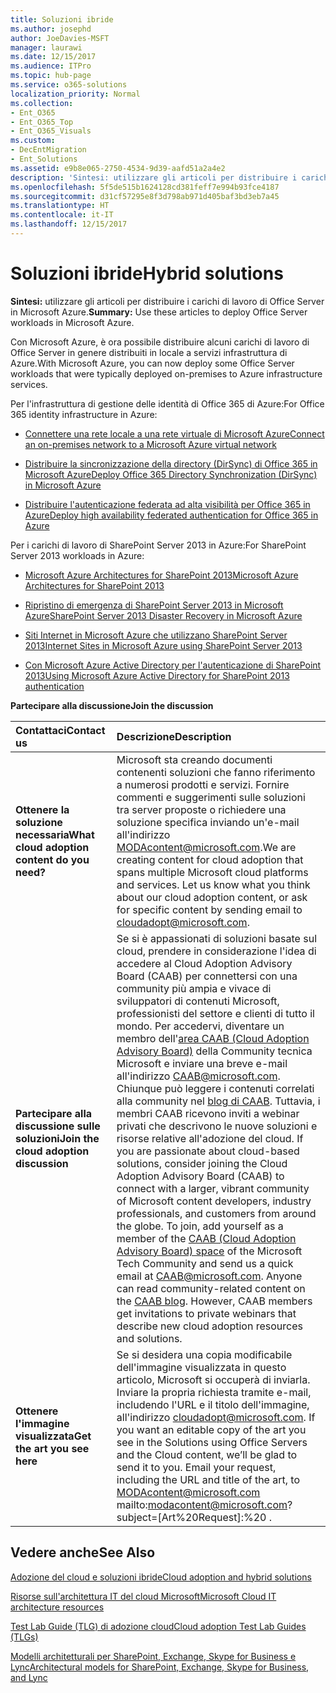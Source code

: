 ```yaml
---
title: Soluzioni ibride
ms.author: josephd
author: JoeDavies-MSFT
manager: laurawi
ms.date: 12/15/2017
ms.audience: ITPro
ms.topic: hub-page
ms.service: o365-solutions
localization_priority: Normal
ms.collection:
- Ent_O365
- Ent_O365_Top
- Ent_O365_Visuals
ms.custom:
- DecEntMigration
- Ent_Solutions
ms.assetid: e9b8e065-2750-4534-9d39-aafd51a2a4e2
description: 'Sintesi: utilizzare gli articoli per distribuire i carichi di lavoro di Office Server in Microsoft Azure.'
ms.openlocfilehash: 5f5de515b1624128cd381feff7e994b93fce4187
ms.sourcegitcommit: d31cf57295e8f3d798ab971d405baf3bd3eb7a45
ms.translationtype: HT
ms.contentlocale: it-IT
ms.lasthandoff: 12/15/2017
---
```

# <a name="hybrid-solutions"></a><span data-ttu-id="67fe4-103">Soluzioni ibride</span><span class="sxs-lookup"><span data-stu-id="67fe4-103">Hybrid solutions</span></span>

 <span data-ttu-id="67fe4-104">**Sintesi:** utilizzare gli articoli per distribuire i carichi di lavoro di Office Server in Microsoft Azure.</span><span class="sxs-lookup"><span data-stu-id="67fe4-104">**Summary:** Use these articles to deploy Office Server workloads in Microsoft Azure.</span></span>
  
<span data-ttu-id="67fe4-105">Con Microsoft Azure, è ora possibile distribuire alcuni carichi di lavoro di Office Server in genere distribuiti in locale a servizi infrastruttura di Azure.</span><span class="sxs-lookup"><span data-stu-id="67fe4-105">With Microsoft Azure, you can now deploy some Office Server workloads that were typically deployed on-premises to Azure infrastructure services.</span></span>
  
<span data-ttu-id="67fe4-106">Per l'infrastruttura di gestione delle identità di Office 365 di Azure:</span><span class="sxs-lookup"><span data-stu-id="67fe4-106">For Office 365 identity infrastructure in Azure:</span></span>
  
- [<span data-ttu-id="67fe4-107">Connettere una rete locale a una rete virtuale di Microsoft Azure</span><span class="sxs-lookup"><span data-stu-id="67fe4-107">Connect an on-premises network to a Microsoft Azure virtual network</span></span>](connect-an-on-premises-network-to-a-microsoft-azure-virtual-network.md)
    
- [<span data-ttu-id="67fe4-108">Distribuire la sincronizzazione della directory (DirSync) di Office 365 in Microsoft Azure</span><span class="sxs-lookup"><span data-stu-id="67fe4-108">Deploy Office 365 Directory Synchronization (DirSync) in Microsoft Azure</span></span>](deploy-office-365-directory-synchronization-dirsync-in-microsoft-azure.md)
    
- [<span data-ttu-id="67fe4-109">Distribuire l'autenticazione federata ad alta visibilità per Office 365 in Azure</span><span class="sxs-lookup"><span data-stu-id="67fe4-109">Deploy high availability federated authentication for Office 365 in Azure</span></span>](deploy-high-availability-federated-authentication-for-office-365-in-azure.md)
    
<span data-ttu-id="67fe4-110">Per i carichi di lavoro di SharePoint Server 2013 in Azure:</span><span class="sxs-lookup"><span data-stu-id="67fe4-110">For SharePoint Server 2013 workloads in Azure:</span></span>
  
- [<span data-ttu-id="67fe4-111">Microsoft Azure Architectures for SharePoint 2013</span><span class="sxs-lookup"><span data-stu-id="67fe4-111">Microsoft Azure Architectures for SharePoint 2013</span></span>](microsoft-azure-architectures-for-sharepoint-2013.md)
    
- [<span data-ttu-id="67fe4-112">Ripristino di emergenza di SharePoint Server 2013 in Microsoft Azure</span><span class="sxs-lookup"><span data-stu-id="67fe4-112">SharePoint Server 2013 Disaster Recovery in Microsoft Azure</span></span>](sharepoint-server-2013-disaster-recovery-in-microsoft-azure.md)
    
- [<span data-ttu-id="67fe4-113">Siti Internet in Microsoft Azure che utilizzano SharePoint Server 2013</span><span class="sxs-lookup"><span data-stu-id="67fe4-113">Internet Sites in Microsoft Azure using SharePoint Server 2013</span></span>](internet-sites-in-microsoft-azure-using-sharepoint-server-2013.md)
    
- [<span data-ttu-id="67fe4-114">Con Microsoft Azure Active Directory per l'autenticazione di SharePoint 2013</span><span class="sxs-lookup"><span data-stu-id="67fe4-114">Using Microsoft Azure Active Directory for SharePoint 2013 authentication</span></span>](using-microsoft-azure-active-directory-for-sharepoint-2013-authentication.md)
    
<span data-ttu-id="67fe4-115">**Partecipare alla discussione**</span><span class="sxs-lookup"><span data-stu-id="67fe4-115">**Join the discussion**</span></span>

|<span data-ttu-id="67fe4-116">**Contattaci**</span><span class="sxs-lookup"><span data-stu-id="67fe4-116">**Contact us**</span></span>|<span data-ttu-id="67fe4-117">**Descrizione**</span><span class="sxs-lookup"><span data-stu-id="67fe4-117">**Description**</span></span>|
|:-----|:-----|
|<span data-ttu-id="67fe4-118">**Ottenere la soluzione necessaria**</span><span class="sxs-lookup"><span data-stu-id="67fe4-118">**What cloud adoption content do you need?**</span></span> <br/> |<span data-ttu-id="67fe4-p101">Microsoft sta creando documenti contenenti soluzioni che fanno riferimento a numerosi prodotti e servizi. Fornire commenti e suggerimenti sulle soluzioni tra server proposte o richiedere una soluzione specifica inviando un'e-mail all'indirizzo [MODAcontent@microsoft.com](mailto:cloudadopt@microsoft.com?Subject=[Cloud%20Adoption%20Content%20Feedback]:%20).</span><span class="sxs-lookup"><span data-stu-id="67fe4-p101">We are creating content for cloud adoption that spans multiple Microsoft cloud platforms and services. Let us know what you think about our cloud adoption content, or ask for specific content by sending email to [cloudadopt@microsoft.com](mailto:cloudadopt@microsoft.com?Subject=[Cloud%20Adoption%20Content%20Feedback]:%20).  </span></span><br/> |
|<span data-ttu-id="67fe4-121">**Partecipare alla discussione sulle soluzioni**</span><span class="sxs-lookup"><span data-stu-id="67fe4-121">**Join the cloud adoption discussion**</span></span> <br/> |<span data-ttu-id="67fe4-p102">Se si è appassionati di soluzioni basate sul cloud, prendere in considerazione l'idea di accedere al Cloud Adoption Advisory Board (CAAB) per connettersi con una community più ampia e vivace di sviluppatori di contenuti Microsoft, professionisti del settore e clienti di tutto il mondo. Per accedervi, diventare un membro dell'[area CAAB (Cloud Adoption Advisory Board)]((https://aka.ms/caab)) della Community tecnica Microsoft e inviare una breve e-mail all'indirizzo [CAAB@microsoft.com](mailto:caab@microsoft.com?Subject=I%20just%20joined%20the%20Cloud%20Adoption%20Advisory%20Board!). Chiunque può leggere i contenuti correlati alla community nel [blog di CAAB]((https://blogs.technet.com/b/solutions_advisory_board/)). Tuttavia, i membri CAAB ricevono inviti a webinar privati che descrivono le nuove soluzioni e risorse relative all'adozione del cloud.  </span><span class="sxs-lookup"><span data-stu-id="67fe4-p102">If you are passionate about cloud-based solutions, consider joining the Cloud Adoption Advisory Board (CAAB) to connect with a larger, vibrant community of Microsoft content developers, industry professionals, and customers from around the globe. To join, add yourself as a member of the [CAAB (Cloud Adoption Advisory Board) space]((https://aka.ms/caab)) of the Microsoft Tech Community and send us a quick email at [CAAB@microsoft.com](mailto:caab@microsoft.com?Subject=I%20just%20joined%20the%20Cloud%20Adoption%20Advisory%20Board!). Anyone can read community-related content on the [CAAB blog]((https://blogs.technet.com/b/solutions_advisory_board/)). However, CAAB members get invitations to private webinars that describe new cloud adoption resources and solutions.  </span></span><br/> |
|<span data-ttu-id="67fe4-125">**Ottenere l'immagine visualizzata**</span><span class="sxs-lookup"><span data-stu-id="67fe4-125">**Get the art you see here**</span></span> <br/> |<span data-ttu-id="67fe4-p103">Se si desidera una copia modificabile dell'immagine visualizzata in questo articolo, Microsoft si occuperà di inviarla. Inviare la propria richiesta tramite e-mail, includendo l'URL e il titolo dell'immagine, all'indirizzo [cloudadopt@microsoft.com](mailto:cloudadopt@microsoft.com?subject=[Art%20Request]:%20).  </span><span class="sxs-lookup"><span data-stu-id="67fe4-p103">If you want an editable copy of the art you see in the Solutions using Office Servers and the Cloud content, we’ll be glad to send it to you. Email your request, including the URL and title of the art, to  MODAcontent@microsoft.com mailto:modacontent@microsoft.com?subject=[Art%20Request]:%20 .</span></span><br/> |
   
## <a name="see-also"></a><span data-ttu-id="67fe4-128">Vedere anche</span><span class="sxs-lookup"><span data-stu-id="67fe4-128">See Also</span></span>

[<span data-ttu-id="67fe4-129">Adozione del cloud e soluzioni ibride</span><span class="sxs-lookup"><span data-stu-id="67fe4-129">Cloud adoption and hybrid solutions</span></span>](cloud-adoption-and-hybrid-solutions.md)
  
[<span data-ttu-id="67fe4-130">Risorse sull'architettura IT del cloud Microsoft</span><span class="sxs-lookup"><span data-stu-id="67fe4-130">Microsoft Cloud IT architecture resources</span></span>](microsoft-cloud-it-architecture-resources.md)
  
[<span data-ttu-id="67fe4-131">Test Lab Guide (TLG) di adozione cloud</span><span class="sxs-lookup"><span data-stu-id="67fe4-131">Cloud adoption Test Lab Guides (TLGs)</span></span>](cloud-adoption-test-lab-guides-tlgs.md)
  
[<span data-ttu-id="67fe4-132">Modelli architetturali per SharePoint, Exchange, Skype for Business e Lync</span><span class="sxs-lookup"><span data-stu-id="67fe4-132">Architectural models for SharePoint, Exchange, Skype for Business, and Lync</span></span>](architectural-models-for-sharepoint-exchange-skype-for-business-and-lync.md)


